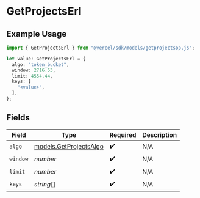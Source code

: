# GetProjectsErl

## Example Usage

```typescript
import { GetProjectsErl } from "@vercel/sdk/models/getprojectsop.js";

let value: GetProjectsErl = {
  algo: "token_bucket",
  window: 2716.53,
  limit: 4554.44,
  keys: [
    "<value>",
  ],
};
```

## Fields

| Field                                                  | Type                                                   | Required                                               | Description                                            |
| ------------------------------------------------------ | ------------------------------------------------------ | ------------------------------------------------------ | ------------------------------------------------------ |
| `algo`                                                 | [models.GetProjectsAlgo](../models/getprojectsalgo.md) | :heavy_check_mark:                                     | N/A                                                    |
| `window`                                               | *number*                                               | :heavy_check_mark:                                     | N/A                                                    |
| `limit`                                                | *number*                                               | :heavy_check_mark:                                     | N/A                                                    |
| `keys`                                                 | *string*[]                                             | :heavy_check_mark:                                     | N/A                                                    |